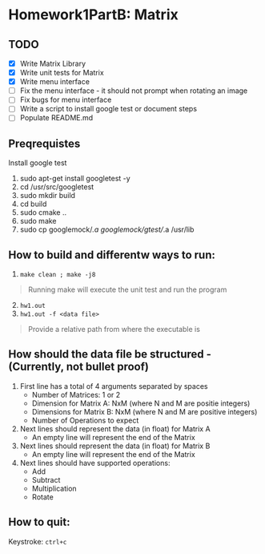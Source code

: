 # Homework1PartB: Matrix

## TODO
- [x] Write Matrix Library
- [x] Write unit tests for Matrix
- [x] Write menu interface
- [ ] Fix the menu interface - it should not prompt when rotating an image
- [ ] Fix bugs for menu interface
- [ ] Write a script to install google test or document steps
- [ ] Populate README.md

## Preqrequistes
Install google test
1. sudo apt-get install googletest -y
2. cd /usr/src/googletest
3. sudo mkdir build
4. cd build
5. sudo cmake ..
6. sudo make
7. sudo cp googlemock/*.a googlemock/gtest/*.a /usr/lib

## How to build and differentw ways to run:
1. `make clean ; make -j8`
> Running make will execute the unit test and run the program
2. `hw1.out`
3. `hw1.out -f <data file>`
> Provide a relative path from where the executable is

## How should the data file be structured - (Currently, not bullet proof)
1. First line has a total of 4 arguments separated by spaces
    - Number of Matrices: 1 or 2
    - Dimension for Matrix A: NxM (where N and M are positie integers)
    - Dimensions for Matrix B: NxM (where N and M are positive integers)
    - Number of Operations to expect
2. Next lines should represent the data (in float) for Matrix A
    - An empty line will represent the end of the Matrix
3. Next lines should represent the data (in float) for Matrix B
    - An empty line will represent the end of the Matrix
4. Next lines should have supported operations:
    - Add
    - Subtract
    - Multiplication
    - Rotate


## How to quit:
Keystroke: `ctrl+c`
